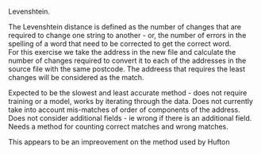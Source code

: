Levenshtein. 

The Levenshtein distance is defined as the number of changes that are required to change one string to another - or, the number of errors in the spelling of a word that need to be corrected to get the correct word.  
For this exercise we take the address in the new file and calculate the number of changes required to convert it to each of the addresses in the source file with the same postcode.  The addreess that requires the least changes will be 	considered as the match. 

Expected to be the slowest and least accurate method - does not require training or a model, works by iterating through the data. 
Does not currently take into account mis-matches of order of components of the address.  Does not consider additional fields - ie wrong if there is an additional field.  
Needs a method for counting correct matches and wrong matches.  

This appears to be an impreovement on the method used by Hufton 
